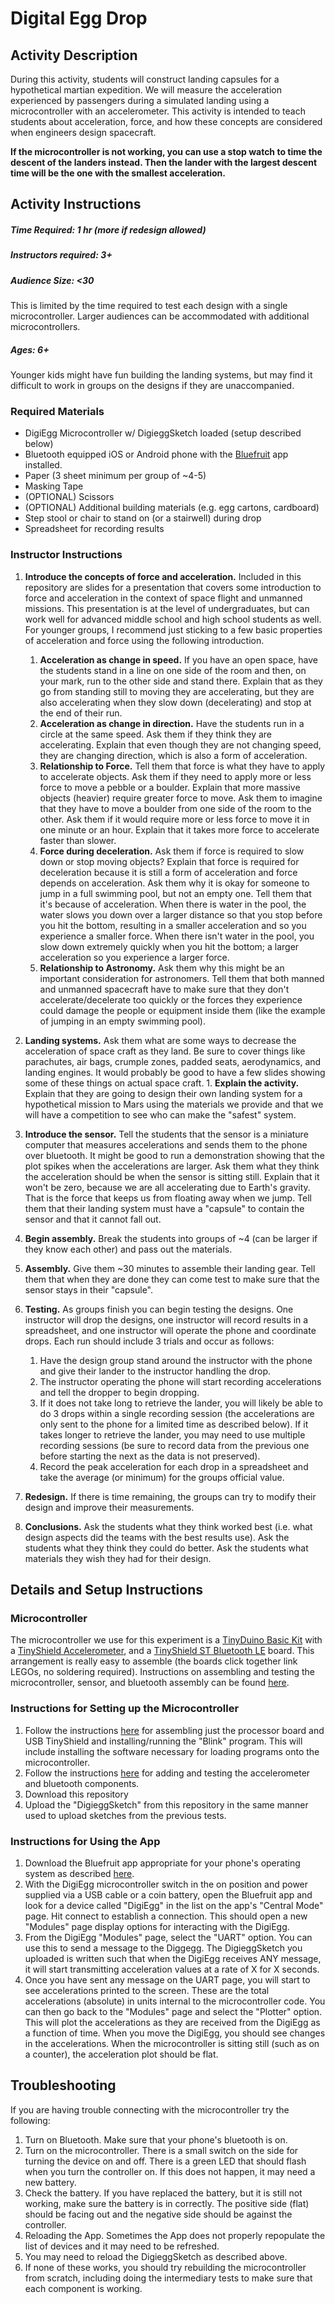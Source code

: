 # Digital Egg Drop

## Activity Description

During this activity, students will construct landing capsules for a hypothetical martian expedition. We will measure the acceleration experienced by passengers during a simulated landing using a microcontroller with an accelerometer. This activity is intended to teach students about acceleration, force, and how these concepts are considered when engineers design spacecraft.

**If the microcontroller is not working, you can use a stop watch to time the descent of the landers instead. Then the lander with the largest descent time will be the one with the smallest acceleration.**

## Activity Instructions

##### Time Required: 1 hr (more if redesign allowed)
##### Instructors required: 3+
##### Audience Size: <30
This is limited by the time required to test each design with a single microcontroller. Larger audiences can be accommodated with additional microcontrollers.
##### Ages: 6+
Younger kids might have fun building the landing systems, but may find it difficult to work in groups on the designs if they are unaccompanied.

### Required Materials

- DigiEgg Microcontroller w/ DigieggSketch loaded (setup described below)
- Bluetooth equipped iOS or Android phone with the [Bluefruit](https://learn.adafruit.com/bluefruit-le-connect/ios-setup) app installed.
- Paper (3 sheet minimum per group of ~4-5)
- Masking Tape
- (OPTIONAL) Scissors
- (OPTIONAL) Additional building materials (e.g. egg cartons, cardboard)
- Step stool or chair to stand on (or a stairwell) during drop
- Spreadsheet for recording results

### Instructor Instructions

1. **Introduce the concepts of force and acceleration.** Included in this repository are slides for a presentation that covers some introduction to force and acceleration in the context of space flight and unmanned missions. This presentation is at the level of undergraduates, but can work well for advanced middle school and high school students as well. For younger groups, I recommend just sticking to a few basic properties of acceleration and force using the following introduction.

    1. **Acceleration as change in speed.** If you have an open space, have the students stand in a line on one side of the room and then, on your mark, run to the other side and stand there. Explain that as they go from standing still to moving they are accelerating, but they are also accelerating when they slow down (decelerating) and stop at the end of their run.
    1. **Acceleration as change in direction.** Have the students run in a circle at the same speed. Ask them if they think they are accelerating. Explain that even though they are not changing speed, they are changing direction, which is also a form of acceleration.
    1. **Relationship to Force.** Tell them that force is what they have to apply to accelerate objects. Ask them if they need to apply more or less force to move a pebble or a boulder. Explain that more massive objects (heavier) require greater force to move. Ask them to imagine that they have to move a boulder from one side of the room to the other. Ask them if it would require more or less force to move it in one minute or an hour. Explain that it takes more force to accelerate faster than slower.
    1. **Force during deceleration.** Ask them if force is required to slow down or stop moving objects? Explain that force is required for deceleration because it is still a form of acceleration and force depends on acceleration. Ask them why it is okay for someone to jump in a full swimming pool, but not an empty one. Tell them that it's because of acceleration. When there is water in the pool, the water slows you down over a larger distance so that you stop before you hit the bottom, resulting in a smaller acceleration and so you experience a smaller force. When there isn't water in the pool, you slow down extremely quickly when you hit the bottom; a larger acceleration so you experience a larger force.
    1. **Relationship to Astronomy.** Ask them why this might be an important consideration for astronomers. Tell them that both manned and unmanned spacecraft have to make sure that they don't accelerate/decelerate too quickly or the forces they experience could damage the people or equipment inside them (like the example of jumping in an empty swimming pool).
  1. **Landing systems.** Ask them what are some ways to decrease the acceleration of space craft as they land. Be sure to cover things like parachutes, air bags, crumple zones, padded seats, aerodynamics, and landing engines. It would probably be good to have a few slides showing some of these things on actual space craft.
    1. **Explain the activity.** Explain that they are going to design their own landing system for a hypothetical mission to Mars using the materials we provide and that we will have a competition to see who can make the "safest" system.
  
1. **Introduce the sensor.** Tell the students that the sensor is a miniature computer that measures accelerations and sends them to the phone over bluetooth. It might be good to run a demonstration showing that the plot spikes when the accelerations are larger. Ask them what they think the acceleration should be when the sensor is sitting still. Explain that it won't be zero, because we are all accelerating due to Earth's gravity. That is the force that keeps us from floating away when we jump. Tell them that their landing system must have a "capsule" to contain the sensor and that it cannot fall out.
1. **Begin assembly.** Break the students into groups of ~4 (can be larger if they know each other) and pass out the materials.
1. **Assembly.** Give them ~30 minutes to assemble their landing gear. Tell them that when they are done they can come test to make sure that the sensor stays in their "capsule".
1. **Testing.** As groups finish you can begin testing the designs. One instructor will drop the designs, one instructor will record results in a spreadsheet, and one instructor will operate the phone and coordinate drops. Each run should include 3 trials and occur as follows:

    1. Have the design group stand around the instructor with the phone and give their lander to the instructor handling the drop.
    1. The instructor operating the phone will start recording accelerations and tell the dropper to begin dropping.
    1. If it does not take long to retrieve the lander, you will likely be able to do 3 drops within a single recording session (the accelerations are only sent to the phone for a limited time as described below). If it takes longer to retrieve the lander, you may need to use multiple recording sessions (be sure to record data from the previous one before starting the next as the data is not preserved).
    1. Record the peak acceleration for each drop in a spreadsheet and take the average (or minimum) for the groups official value.

1. **Redesign.** If there is time remaining, the groups can try to modify their design and improve their measurements.
1. **Conclusions.** Ask the students what they think worked best (i.e. what design aspects did the teams with the best results use). Ask the students what they think they could do better. Ask the students what materials they wish they had for their design.

## Details and Setup Instructions

### Microcontroller

The microcontroller we use for this experiment is a [TinyDuino Basic Kit](https://tinycircuits.com/products/tinyduino-basic-kit) with a [TinyShield Accelerometer](https://tinycircuits.com/products/accelerometer-tinyshield), and a [TinyShield ST Bluetooth LE](https://tinycircuits.com/products/bluetooth-low-energy-tinyshield) board. This arrangement is really easy to assemble (the boards click together link LEGOs, no soldering required). Instructions on assembling and testing the microcontroller, sensor, and bluetooth assembly can be found [here](http://iotdesign.embedded-computing.com/articles/build-an-internet-connected-bluetooth-wearable-with-arduino-and-cordova-part-one/).

### Instructions for Setting up the Microcontroller

1. Follow the instructions [here](http://learn.tinycircuits.com/Processors/TinyDuino_Setup_Tutorial/) for assembling just the processor board and USB TinyShield and installing/running the "Blink" program. This will include installing the software necessary for loading programs onto the microcontroller.
1. Follow the instructions [here](http://iotdesign.embedded-computing.com/articles/build-an-internet-connected-bluetooth-wearable-with-arduino-and-cordova-part-one/) for adding and testing the accelerometer and bluetooth components.
1. Download this repository
1. Upload the "DigieggSketch" from this repository in the same manner used to upload sketches from the previous tests.

### Instructions for Using the App

1. Download the Bluefruit app appropriate for your phone's operating system as described [here](https://learn.adafruit.com/bluefruit-le-connect/ios-setup).
1. With the DigiEgg microcontroller switch in the on position and power supplied via a USB cable or a coin battery, open the Bluefruit app and look for a device called "DigiEgg" in the list on the app's "Central Mode" page. Hit connect to establish a connection. This should open a new "Modules" page display options for interacting with the DigiEgg.
1. From the DigiEgg "Modules" page, select the "UART" option. You can use this to send a message to the Diggegg. The DigieggSketch you uploaded is written such that when the DigiEgg receives ANY message, it will start transmitting acceleration values at a rate of X for X seconds.
1. Once you have sent any message on the UART page, you will start to see accelerations printed to the screen. These are the total accelerations (absolute) in units internal to the microcontroller code. You can then go back to the "Modules" page and select the "Plotter" option. This will plot the accelerations as they are received from the DigiEgg as a function of time. When you move the DigiEgg, you should see changes in the accelerations. When the microcontroller is sitting still (such as on a counter), the acceleration plot should be flat.


## Troubleshooting

If you are having trouble connecting with the microcontroller try the following:

1. Turn on Bluetooth. Make sure that your phone's bluetooth is on.
1. Turn on the microcontroller. There is a small switch on the side for turning the device on and off. There is a green LED that should flash when you turn the controller on. If this does not happen, it may need a new battery.
1. Check the battery. If you have replaced the battery, but it is still not working, make sure the battery is in correctly. The positive side (flat) should be facing out and the negative side should be against the controller.
1. Reloading the App. Sometimes the App does not properly repopulate the list of devices and it may need to be refreshed.
1. You may need to reload the DigieggSketch as described above.
1. If none of these works, you should try rebuilding the microcontroller from scratch, including doing the intermediary tests to make sure that each component is working.
